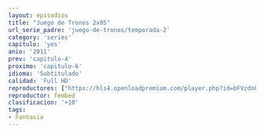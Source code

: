 ```yaml
---
layout: episodios
title: "Juego de Tronos 2x05"
url_serie_padre: 'juego-de-tronos/temporada-2'
category: 'series'
capitulo: 'yes'
anio: '2011'
prev: 'capitulo-4'
proximo: 'capitulo-6'
idioma: 'Subtitulado'
calidad: 'Full HD'
reproductores: ["https://hls4.openloadpremium.com/player.php?id=bFVzdnFtbTRVZFI2TjFYc0dKMkJ6andRNlU1NTBvYloxZ1gzMitwMTYwUXZjOUFIOFVqK052WlVpbXhNS2txeDl2cWw4ckFpcnBBUWphM0VKdEIvWXc9PQ&sub=https://sub.cuevana2.io/vtt-sub/sub7/Game.Of.Thrones.S02E05.vtt"]
reproductor: fembed
clasificacion: '+10'
tags:
- Fantasia
---
```












